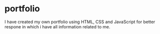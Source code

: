 # portfolio

I have created my own portfolio using HTML, CSS and JavaScript for better respone in which i have all information related to me.
